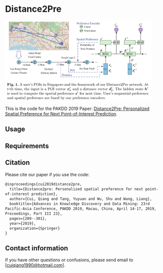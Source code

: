 # Distance2Pre

<img src="distance2pre.png" alt="model" style="zoom: 50%;" />

This is the code for the PAKDD 2019 Paper: [Distance2Pre: Personalized Spatial Preference for Next Point-of-Interest Prediction](https://link.springer.com/chapter/10.1007/978-3-030-16142-2_23).

## Usage


## Requirements


## Citation

Please cite our paper if you use the code:

```
@inproceedings{cui2019distance2pre,
  title={Distance2pre: Personalized spatial preference for next point-of-interest prediction},
  author={Cui, Qiang and Tang, Yuyuan and Wu, Shu and Wang, Liang},
  booktitle={Advances in Knowledge Discovery and Data Mining: 23rd Pacific-Asia Conference, PAKDD 2019, Macau, China, April 14-17, 2019, Proceedings, Part III 23},
  pages={289--301},
  year={2019},
  organization={Springer}
}
```

## Contact information
If you have other questions or confusions, please send email to [cuiqiang1990@hotmail.com].
